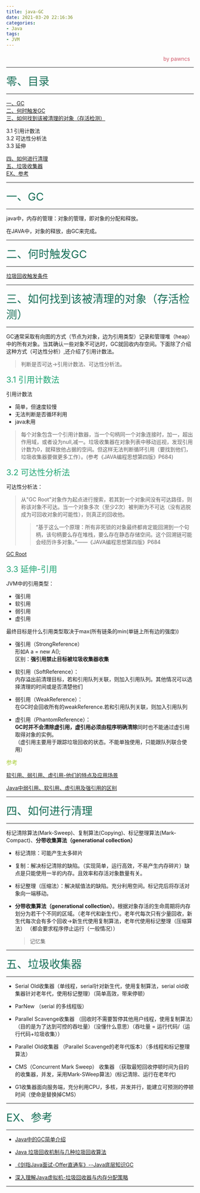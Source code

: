 ```yaml
---
title: java-GC
date: 2021-03-20 22:16:36
categories:
- Java
tags:
- JVM
---
```

<style>
.title1{
    font-size:36px;
    color:#e7767f;
    /* 桃红 */

}
.title2{
    font-size:29px;
    color:#176f58;
    /* 祖母绿 */
}
.title3{
    font-size:22px;
    color:#21a675;
    /* 石绿 */
}
.title4{
    font-size:15px;
    color:#a8cd34;
    /* 柳绿 */
}
.name{

    margin-left: auto;
    text-align: right;
    color: #d05667;
    margin-right: 10px;
    margin-top: 20px;
    /*海棠红*/
}
</style>


<div class="name">by pawncs</div>

-----
<div class="title2" >零、目录</div>

-----
   <a href="#java-GC1">一、GC</a>  
   <a href="#java-GC2">二、何时触发GC</a>  
   <a href="#java-GC3">三、如何找到该被清理的对象（存活检测）</a>
   
   3.1 引用计数法   
   3.2 可达性分析法  
   3.3 延伸  
   
   <a href="#java-GC4">四、如何进行清理</a>  
   <a href="#java-GC5">五、垃圾收集器</a>  
   <a href="#java-GCEX">EX、参考</a>  

-----
<div class="title2" id="java-GC1">一、GC</div>

-----
java中，内存的管理：对象的管理，即对象的分配和释放。

在JAVA中，对象的释放，由GC来完成。

-----
<div class="title2" id="java-GC2">二、何时触发GC</div>

-----

[垃圾回收触发条件](https://hadyang.github.io/interview/docs/java/jvm/gc/#%E5%9E%83%E5%9C%BE%E5%9B%9E%E6%94%B6%E8%A7%A6%E5%8F%91%E6%9D%A1%E4%BB%B6)

-----
<div class="title2" id="java-GC3">三、如何找到该被清理的对象（存活检测）</div>

-----
GC通常采取有向图的方式（节点为对象，边为引用类型）记录和管理堆（heap）中的所有对象。当其确认一些对象不可达时，GC就回收内存空间。下面除了介绍这种方式（可达性分析）,还介绍了引用计数法。

>判断是否可达->引用计数法、可达性分析法。
<div class="title3">3.1 引用计数法</div>

引用计数法
+ 简单，但速度较慢 
+ 无法判断是否循环利用
+ java未用  
  
>每个对象包含一个引用计数器，当一个句柄同一个对象连接时，加一，超出作用域，或者设为null,减一。垃圾收集器在对象列表中移动巡视，发现引用计数为0，就释放他占据的空间。但这样无法判断循环引用（要找到他们，垃圾收集器要做更多工作）。(参考《JAVA编程思想第四版》P684)


<div class="title3">3.2 可达性分析法</div>

可达性分析法：
>从"GC Root"对象作为起点进行搜索，若其到一个对象间没有可达路径，则称该对象不可达。当一个对象多次（至少2次）被判断为不可达（没有逃脱成为可回收对象的可能性），则真正的回收他。
>>“基于这么一个原理：所有非死锁的对象最终都肯定能回溯到一个句柄，该句柄要么存在堆栈，要么存在静态存储空间。这个回溯链可能会经历许多对象。”——《JAVA编程思想第四版》P684

[GC Root](https://hadyang.github.io/interview/docs/java/jvm/gc/#%E6%A0%B9%E6%90%9C%E7%B4%A2%E7%AE%97%E6%B3%95)

<div class="title3">3.3 延伸-引用</div>

JVM中的引用类型：
+ 强引用
+ 软引用
+ 弱引用
+ 虚引用

最终目标是什么引用类型取决于max(所有链条的min(单链上所有边的强度))
+ 强引用（StrongReference）  
  形如A a = new A();  
  区别：<strong>强引用禁止目标被垃圾收集器收集</strong>

+ 软引用（SoftReference）：  
		内存溢出前清理目标，若和引用队列关联，则加入引用队列。其他情况可以选择清理的时间或是否清楚他们
+ 弱引用（WeakReference）：  
		在GC时会回收所有的weakReference.若和引用队列关联，则加入引用队列	
+ 虚引用（PhantomReference）：  
		<strong>GC时并不会清除虚引用，虚引用必须由程序明确清除</strong>同时也不能通过虚引用取得对象的实例。  
        （虚引用主要用于跟踪垃圾回收的状态。不能单独使用，只能跟队列联合使用）

<div class="title4">参考</div>

[软引用、弱引用、虚引用-他们的特点及应用场景](https://www.jianshu.com/p/825cca41d962)  


[Java中弱引用、软引用、虚引用及强引用的区别](https://www.jianshu.com/p/ade51a91dfd6)

-----
<div class="title2" id="java-GC4">四、如何进行清理</div>

-----

标记清除算法(Mark-Sweep)、复制算法(Copying)、标记整理算法(Mark-Compact)、<strong>分带收集算法（generational collection）</strong>

+ 标记清除：可能产生太多碎片

+ 复制：解决标记清除的缺陷。（实现简单，运行高效，不易产生内存碎片）缺点是只能使用一半的内存。且效率和存活对象数量有关。
+ 标记整理（压缩法）：解决赋值法的缺陷。充分利用空间。标记完后将存活对象向一端移动。

+ <strong>分带收集算法（generational collection）</strong>。根据对象存活的生命周期将内存划分为若干个不同的区域。（老年代和新生代）。老年代每次只有少量回收，新生代每次会有多个回收->新生代使用复制算法，老年代使用标记整理（压缩算法）
（都会要求程序停止运行（一般情况））
    >记忆集


-----
<div class="title2" id="java-GC5">五、垃圾收集器</div>

-----
+ Serial Old收集器（单线程，serial针对新生代，使用复制算法，serial old收集器针对老年代，使用标记整理）（简单高效，带来停顿）

+ ParNew （serial 的多线程版）

+ Parallel Scavenge收集器 （回收时不需要暂停其他用户线程，使用复制算法）（目的是为了达到可控的吞吐量）（没懂什么意思）（吞吐量 = 运行代码/（运行代码+垃圾收集））

+ Parallel Old收集器 （Parallel Scavenge的老年代版本）（多线程和标记整理算法）

+ CMS（Concurrent Mark Sweep） 收集器 （获取最短回收停顿时间为目的的收集器，并发，采用Mark-SWeep算法）(标记清除、运行在老年代)

+ G1收集器面向服务端，充分利用CPU，多核，并发并行，能建立可预测的停顿时间（使命是替换掉CMS）



-----
<div class="title2" id="java-GCEX">EX、参考</div>

-----

+ [Java中的GC简单介绍](https://blog.csdn.net/weixin_44027397/article/details/114383323?spm=1001.2014.3001.5501)

+ [Java 垃圾回收机制与几种垃圾回收算法](https://blog.csdn.net/yrwan95/article/details/82829186?ops_request_misc=%257B%2522request%255Fid%2522%253A%2522161490811816780271538995%2522%252C%2522scm%2522%253A%252220140713.130102334.pc%255Fall.%2522%257D&request_id=161490811816780271538995&biz_id=0&utm_medium=distribute.pc_search_result.none-task-blog-2~all~first_rank_v2~rank_v29-2-82829186.pc_search_result_hbase_insert&utm_term=java%E4%B8%89%E7%A7%8D%E5%9E%83%E5%9C%BE%E5%9B%9E%E6%94%B6%E7%AE%97%E6%B3%95)

+ [《剑指Java面试-Offer直通车》--Java底层知识GC](https://blog.csdn.net/lucky_jiexia/article/details/105823438)

+ [深入理解Java虚拟机-垃圾回收器与内存分配策略](https://blog.csdn.net/ThinkWon/article/details/103831676)


-----
